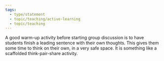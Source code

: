 ```yaml
---
tags:
  - type/statement
  - topic/teaching/active-learning
  - topic/teaching
---
```

A good warm-up activity before starting group discussion is to have students finish a leading sentence with their own thoughts. This gives them some time to think on their own, in a very safe space. It is something like a scaffolded think-pair-share activity.